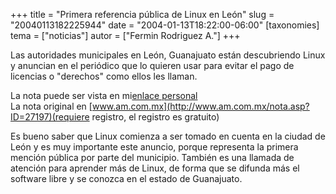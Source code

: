 +++
title = "Primera referencia pública de Linux en León"
slug = "20040113182225944"
date = "2004-01-13T18:22:00-06:00"
[taxonomies]
tema = ["noticias"]
autor = ["Fermin Rodriguez A."]
+++

Las autoridades municipales en León, Guanajuato están descubriendo Linux
y anuncian en el periódico que lo quieren usar para evitar el pago de
licencias o "derechos" como ellos les llaman.

La nota puede ser vista en mi[enlace
personal](http://www.geocities.com/ferrod11/nota13ene04.html)  
La nota original en
[www.am.com.mx](http://www.am.com.mx/nota.asp?ID=27197)(requiere
registro, el registro es gratuito)

Es bueno saber que Linux comienza a ser tomado en cuenta en la ciudad de
León y es muy importante este anuncio, porque representa la primera
mención pública por parte del municipio. También es una llamada de
atención para aprender más de Linux, de forma que se difunda más el
software libre y se conozca en el estado de Guanajuato.


